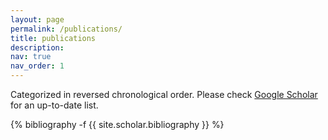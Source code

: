 ```yaml
---
layout: page
permalink: /publications/
title: publications
description: 
nav: true
nav_order: 1
---
```

Categorized in reversed chronological order. Please check [Google Scholar](https://scholar.google.com/citations?user=qFe2vygAAAAJ) for an up-to-date list.

<!-- _pages/publications.md -->
<div class="publications">

{% bibliography -f {{ site.scholar.bibliography }} %}

</div>
